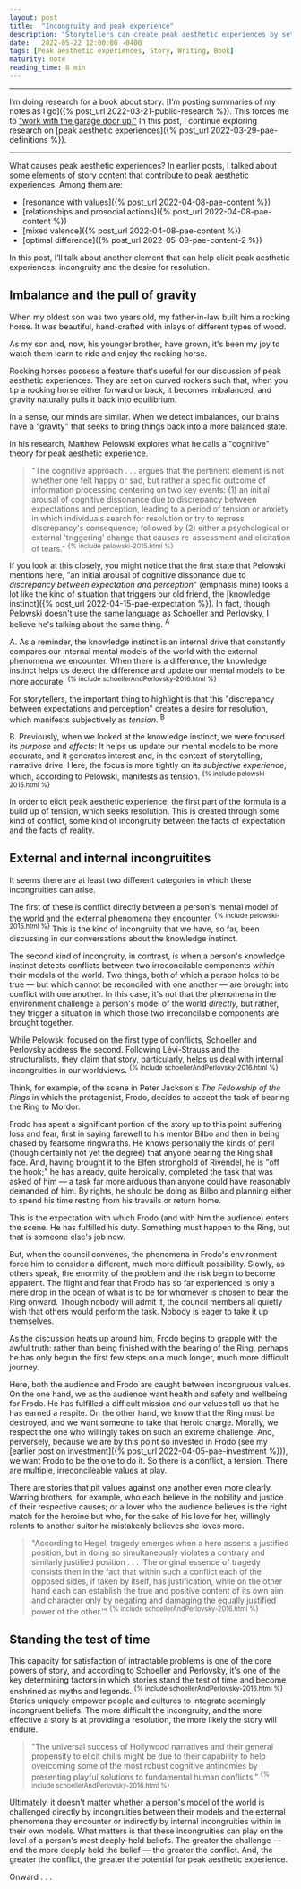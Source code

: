 ```yaml
---
layout: post
title:  "Incongruity and peak experience"
description: "Storytellers can create peak aesthetic experiences by setting up imbalances for which our brains naturally seek resolution."
date:   2022-05-22 12:00:00 -0400
tags: [Peak aesthetic experiences, Story, Writing, Book]
maturity: note
reading_time: 8 min
---
```


---

I’m doing research for a book about story. [I’m posting summaries of my notes as I go]({% post_url 2022-03-21-public-research %}). This forces me to [“work with the garage door up.”](https://notes.andymatuschak.org/Work_with_the_garage_door_up) In this post, I continue exploring research on [peak aesthetic experiences]({% post_url 2022-03-29-pae-definitions %}).

---

What causes peak aesthetic experiences? In earlier posts, I talked about some elements of story content that contribute to peak aesthetic experiences. Among them are:

- [resonance with values]({% post_url 2022-04-08-pae-content %})
- [relationships and prosocial actions]({% post_url 2022-04-08-pae-content %})
- [mixed valence]({% post_url 2022-04-08-pae-content %})
- [optimal difference]({% post_url 2022-05-09-pae-content-2 %})

In this post, I’ll talk about another element that can help elicit peak aesthetic experiences: incongruity and the desire for resolution.

## Imbalance and the pull of gravity

When my oldest son was two years old, my father-in-law built him a rocking horse. It was beautiful, hand-crafted with inlays of different types of wood.

As my son and, now, his younger brother, have grown, it's been my joy to watch them learn to ride and enjoy the rocking horse.

Rocking horses possess a feature that's useful for our discussion of peak aesthetic experiences. They are set on curved rockers such that, when you tip a rocking horse either forward or back, it becomes imbalanced, and gravity naturally pulls it back into equilibrium.

In a sense, our minds are similar. When we detect imbalances, our brains have a "gravity" that seeks to bring things back into a more balanced state.

In his research, Matthew Pelowski explores what he calls a "cognitive" theory for peak aesthetic experience.

> "The cognitive approach . . . argues that the pertinent element is not whether one felt happy or sad, but rather a specific outcome of information processing centering on two key events: (1) an initial arousal of cognitive dissonance due to discrepancy between expectations and perception, leading to a period of tension or anxiety in which individuals search for resolution or try to repress discrepancy's consequence; followed by (2) either a psychological or external 'triggering' change that causes re-assessment and elicitation of tears." <sup>{% include pelowski-2015.html %}</sup>

If you look at this closely, you might notice that the first state that Pelowski mentions here, "an initial arousal of cognitive dissonance due to _discrepancy between expectation and perception_" (emphasis mine) looks a lot like the kind of situation that triggers our old friend, the [knowledge instinct]({% post_url 2022-04-15-pae-expectation %}). In fact, though Pelowski doesn't use the same language as Schoeller and Perlovsky, I believe he's talking about the same thing. <sup class="aside">A</sup>

<aside>A. As a reminder, the knowledge instinct is an internal drive that constantly compares our internal mental models of the world with the external phenomena we encounter. When there is a difference, the knowledge instinct helps us detect the difference and update our mental models to be more accurate. <sup>{% include schoellerAndPerlovsky-2016.html %}</sup></aside>

For storytellers, the important thing to highlight is that this "discrepancy between expectations and perception" creates a desire for resolution, which manifests subjectively as _tension_. <sup class="aside">B</sup>

<aside>B. Previously, when we looked at the knowledge instinct, we were focused its <em>purpose</em> and <em>effects</em>: It helps us update our mental models to be more accurate, and it generates interest and, in the context of storytelling, narrative drive. Here, the focus is more tightly on its <em>subjective experience</em>, which, according to Pelowski, manifests as tension. <sup>{% include pelowski-2015.html %}</sup></aside>

In order to elicit peak aesthetic experience, the first part of the formula is a build up of tension, which seeks resolution. This is created through some kind of conflict, some kind of incongruity between the facts of expectation and the facts of reality.

## External and internal incongruitites

It seems there are at least two different categories in which these incongruities can arise.

The first of these is conflict directly between a person's mental model of the world and the external phenomena they encounter. <sup>{% include pelowski-2015.html %}</sup> This is the kind of incongruity that we have, so far, been discussing in our conversations about the knowledge instinct.

The second kind of incongruity, in contrast, is when a person's knowledge instinct detects conflicts between two irreconcilable components _within_ their models of the world. Two things, both of which a person holds to be true — but which cannot be reconciled with one another — are brought into conflict with one another. In this case, it's not that the phenomena in the environment challenge a person's model of the world _directly_, but rather, they trigger a situation in which those two irreconcilable components are brought together.

While Pelowski focused on the first type of conflicts, Schoeller and Perlovsky address the second. Following Lévi-Strauss and the structuralists, they claim that story, particularly, helps us deal with internal incongruities in our worldviews. <sup>{% include schoellerAndPerlovsky-2016.html %}</sup>

Think, for example, of the scene in Peter Jackson's _The Fellowship of the Rings_ in which the protagonist, Frodo, decides to accept the task of bearing the Ring to Mordor. 

Frodo has spent a significant portion of the story up to this point suffering loss and fear, first in saying farewell to his mentor Bilbo and then in being chased by fearsome ringwraiths. He knows personally the kinds of peril (though certainly not yet the degree) that anyone bearing the Ring shall face. And, having brought it to the Elfen stronghold of Rivendel, he is "off the hook;" he has already, quite heroically, completed the task that was asked of him &mdash; a task far more arduous than anyone could have reasonably demanded of him. By rights, he should be doing as Bilbo and planning either to spend his time resting from his travails or return home.

This is the expectation with which Frodo (and with him the audience) enters the scene. He has fulfilled his duty. Something must happen to the Ring, but that is someone else's job now.

But, when the council convenes, the phenomena in Frodo's environment force him to consider a different, much more difficult possibility. Slowly, as others speak, the enormity of the problem and the risk begin to become apparent. The flight and fear that Frodo has so far experienced is only a mere drop in the ocean of what is to be for whomever is chosen to bear the Ring onward. Though nobody will admit it, the council members all quietly wish that others would perform the task. Nobody is eager to take it up themselves.

As the discussion heats up around him, Frodo begins to grapple with the awful truth: rather than being finished with the bearing of the Ring, perhaps he has only begun the first few steps on a much longer, much more difficult journey.

Here, both the audience and Frodo are caught between incongruous values. On the one hand, we as the audience want health and safety and wellbeing for Frodo. He has fulfilled a difficult mission and our values tell us that he has earned a respite. On the other hand, we know that the Ring must be destroyed, and we want someone to take that heroic charge. Morally, we respect the one who willingly takes on such an extreme challenge. And, perversely, because we are by this point so invested in Frodo (see my [earlier post on investment]({% post_url 2022-04-05-pae-investment %})), we want Frodo to be the one to do it. So there is a conflict, a tension. There are multiple, irreconcileable values at play.

There are stories that pit values against one another even more clearly. Warring brothers, for example, who each believe in the nobility and justice of their respective causes; or a lover who the audience believes is the right match for the heroine but who, for the sake of his love for her, willingly relents to another suitor he mistakenly believes she loves more.

> "According to Hegel, tragedy emerges when a hero asserts a justified position, but in doing so simultaneously violates a contrary and similarly justified position . . . &lsquo;The original essence of tragedy consists then in the fact that within such a conflict each of the opposed sides, if taken by itself, has justification, while on the other hand each can establish the true and positive content of its own aim and character only by negating and damaging the equally justified power of the other.&rsquo;" <sup>{% include schoellerAndPerlovsky-2016.html %}</sup>

## Standing the test of time

This capacity for satisfaction of intractable problems is one of the core powers of story, and according to Schoeller and Perlovsky, it's one of the key determining factors in which stories stand the test of time and become enshrined as myths and legends. <sup>{% include schoellerAndPerlovsky-2016.html %}</sup> Stories uniquely empower people and cultures to integrate seemingly incongruent beliefs. The more difficult the incongruity, and the more effective a story is at providing a resolution, the more likely the story will endure. 

> "The universal success of Hollywood narratives and their general propensity to elicit chills might be due to their capability to help overcoming some of the most robust cognitive antinomies by presenting playful solutions to fundamental human conflicts." <sup>{% include schoellerAndPerlovsky-2016.html %}</sup>

Ultimately, it doesn't matter whether a person's model of the world is challenged directly by incongruities between their models and the external phenomena they encounter or indirectly by internal incongruities within in their own models. What matters is that these incongruities can play on the level of a person's most deeply-held beliefs. The greater the challenge &mdash; and the more deeply held the belief &mdash; the greater the conflict. And, the greater the conflict, the greater the potential for peak aesthetic experience.

Onward . . .